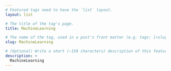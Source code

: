 ```yaml
---
# Featured tags need to have the `list` layout.
layout: list

# The title of the tag's page.
title: MachineLearning

# The name of the tag, used in a post's front matter (e.g. tags: [<slug>]).
slug: MachineLearning

# (Optional) Write a short (~150 characters) description of this featured tag.
description: >
  MachineLearning
---
```

